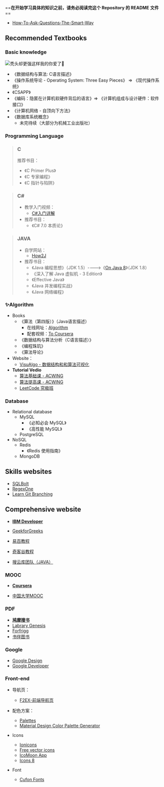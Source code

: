 ==**在开始学习具体的知识之前，请务必阅读完这个 Repository 的 README 文件**==

- [How-To-Ask-Questions-The-Smart-Way](https://github.com/tvvocold/How-To-Ask-Questions-The-Smart-Way#原文how-to-ask-questions-the-smart-way)

## Recommended Textbooks

### Basic knowledge

![秃头却更强这样我的你爱了🐎](https://cdn.blog.buckbit.top/img/渴望力量.png)

- 《数据结构与算法: C语言描述》
- 《操作系统导论 - Operating System: Three Easy Pieces》 => 《现代操作系统》
- 《CSAPP》
- 《编码：隐匿在计算机软硬件背后的语言》=> 《计算机组成与设计硬件：软件接口》
- 《计算机网络 - 自顶向下方法》
- 《数据库系统概念》
  - 未完待续（大部分为机械工业出版社）

### Programming Language

> ### C
>
> 推荐书目：
>
> - 《C Primer Plus》
> - 《C 专家编程》
> - 《C 指针与陷阱》

> ### C#
>
> - 教学入门视频：
>   - [C#入门详解](https://www.bilibili.com/video/av1422127/?p=2)
> - 推荐书目：
>   - 《C# 7.0 本质论》

> ### JAVA
>
> - 自学网站：
>   - [How2J](https://how2j.cn/)
> - 推荐书目：
>   - 《Java 编程思想》（JDK 1.5）---->《[On Java 8](https://lingcoder.github.io/OnJava8)》（JDK 1.8）
>   - 《深入了解 Java 虚拟机 - 3 Edition》
>   - 《Effective Java》
>   - 《Java 并发编程实战》
>   - 《Java 网络编程》


### ✨Algorithm

- Books
  - 《算法（第四版）》（Java语言描述）
    - 在线网址：[Algorithm](https://algs4.cs.princeton.edu/home/)
    - 配套视频：[To Coursera](https://www.coursera.org/learn/algorithms-part1)
  - 《数据结构与算法分析（C语言描述）》
  - 《编程珠玑》
  - 《算法导论》
- Website：
  - [VisuAlgo - 数据结构和和算法可视化](https://visualgo.net/zh)
- **Tutorial Vedio**
  - [算法基础课 - ACWING](https://jgsueducn-my.sharepoint.com/:f:/g/personal/1809103029_jgsu_edu_cn/ErNEtiO7qXBLrJ7ui3d1SMUBwRaMe0yfHL3pS4fLTdnV_Q?e=S26Y4m)
  - [算法提高课 - ACWING]()
  - [LeetCode 究极班]()

### Database

- Relational database
  - MySQL
    - 《必知必会 MySQL》
    - 《高性能 MySQL》
  - PostgreSQL
- NoSQL
  - Redis
    - 《Redis 使用指南》
  - MongoDB

## Skills websites

- [SQLBolt](https://sqlbolt.com/)
- [RegexOne](https://regexone.com/)
- [Learn Git Branching](https://learngitbranching.js.org/)

## Comprehensive website

- [**IBM Developer**](https://www.ibm.com/developerworks/cn/)

- [GeekforGreeks](https://www.geeksforgeeks.org/)
- [易百教程](https://www.yiibai.com/)
- [奇客谷教程](https://www.qikegu.com/)
- [搜云库团队（JAVA）](https://tech.souyunku.com/)

### MOOC

- [**Coursera**](https://www.coursera.org/)

- [中国大学MOOC](https://www.icourse163.org/)

### PDF

- [**鸠摩搜书**](https://www.jiumodiary.com/)
- [Labrary Genesis](http://gen.lib.rus.ec/)
- [Forfrigg](http://cache9.pinboard.in/williamwoo/321bfa6009b27416727f/#gsc.tab=0)
- [书伴图书](https://bookfere.com/search)

### Google

- [Google Design](https://design.google/)
- [Google Developer](https://developers.google.cn/)

### Front-end

- 导航页：
  - [F2EX-前端导航页](http://hao.f2ex.cn/)

- 配色方案：
  - [Palettes](https://flatuicolors.com/)
  - [Material Design Color Palette Generator](https://www.materialpalette.com/)

- Icons
  - [Ionicons](https://ionicons.com/)
  - [Free vector icons](https://www.flaticon.com/)
  - [IcoMoon App](https://icomoon.io/app/#/select)
  - [Icons 8](https://icons8.com/)

- Font
  - [Cufon Fonts](https://www.cufonfonts.com/)
